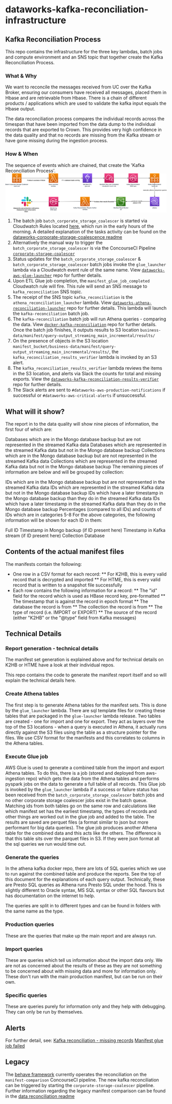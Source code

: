 # dataworks-kafka-reconciliation-infrastructure

## Kafka Reconciliation Process
This repo contains the infrastructure for the three key lambdas, batch jobs and compute environment and an SNS topic that together create the Kafka Reconciliation Process.

### What & Why
We want to reconcile the messages received from UC over the Kafka Broker, ensuring our consumers have received all messages, placed them in Hbase and are retrievable from Hbase.
There is a chain of different products / applications which are used to validate the kafka input equals the Hbase output.

The data reconciliation process compares the individual records across the timespan that have been imported from the data dump to the individual records that are exported to Crown. This provides very high confidence in the data quality and that no records are missing from the Kafka stream or have gone missing during the ingestion process.

### How & When
The sequence of events which are chained, that create the 'Kafka Reconciliation Process'.
![kafka-reconciliation-process-diagram](kafka_reconciliation.png)

1. The batch job `batch_corporate_storage_coalescer` is started via Cloudwatch Rules located [here](https://github.com/dwp/dataworks-aws-ingest-consumers/blob/master/batch_coalescer_trigger_events.tf), which run in the early hours of the morning. 
   A detailed explanation of the tasks activity can be found on the [dataworks-corporate-storage-coalescence readme](https://github.com/dwp/dataworks-corporate-storage-coalescence)
1. Alternatively the manual way to trigger the `batch_corporate_storage_coalescer` is via the ConcourseCI Pipeline [`corporate-storage-coalescer`](https://ci.dataworks.dwp.gov.uk/teams/utility/pipelines/corporate-storage-coalescer)
1. Status updates for the `batch_corporate_storage_coalescer` & `batch_corporate_storage_coalescer` batch jobs invoke the `glue_launcher` lambda via a Cloudwatch event rule of the same name. View [`dataworks-aws-glue-launcher`](https://github.com/dwp/dataworks-aws-glue-launcher) repo for further details.
1. Upon ETL Glue job completion, the `manifest_glue_job_completed` Cloudwatch rule will fire. This rule will send an SNS message to `kafka_reconciliation` SNS topic.
1. The receipt of the SNS topic `kafka_reconciliation` is the `athena_reconciliation_launcher` lambda. View [`dataworks-athena-reconciliation-launcher`](https://github.com/dwp/dataworks-athena-reconciliation-launcher) repo for further details. This lambda will launch the `kafka-reconciliation` batch job.
1. The `kafka-reconciliation` batch job will run Athena queries - comparing the data. View [`docker-kafka-reconciliation`](https://github.com/dwp/docker-kafka-reconciliation) repo for further details. Once the batch job finishes, it outputs results to S3 location `business-data/manifest/query-output_streaming_main_incremental/results/`
1. On the presence of objects in the S3 location `manifest_bucket/business-data/manifest/query-output_streaming_main_incremental/results/`, the `kafka_reconciliation_results_verifier` lambda is invoked by an S3 alert.
1. The `kafka_reconciliation_results_verifier` lambda reviews the items in the S3 location, and alerts via Slack the counts for total and missing exports. View the [`dataworks-kafka-reconciliation-results-verifier`](https://github.com/dwp/dataworks-kafka-reconciliation-results-verifier) repo for further details.
1. The Slack alerts are sent to `#dataworks-aws-production-notifications` if successful or `#dataworks-aws-critical-alerts` if unsuccessful.

## What will it show?
The report in to the data quality will show nine pieces of information, the first four of which are:

Databases which are in the Mongo database backup but are not represented in the streamed Kafka data
Databases which are represented in the streamed Kafka data but not in the Mongo database backup
Collections which are in the Mongo database backup but are not represented in the streamed Kafka data
Collections which are represented in the streamed Kafka data but not in the Mongo database backup
The remaining pieces of information are below and will be grouped by collection:

IDs which are in the Mongo database backup but are not represented in the streamed Kafka data
IDs which are represented in the streamed Kafka data but not in the Mongo database backup
IDs which have a later timestamp in the Mongo database backup than they do in the streamed Kafka data
IDs which have a later timestamp in the streamed Kafka data than they do in the Mongo database backup
Percentages (compared to all IDs) and counts of IDs which are in categories 5-8
For the above categories, the following information will be shown for each ID in them:

Full ID
Timestamp in Mongo backup (if ID present here)
Timestamp in Kafka stream (if ID present here)
Collection
Database

## Contents of the actual manifest files

The manifests contain the following:

* One row in a CSV format for each record:
** For K2HB, this is every valid record that is decrypted and imported
** For HTME, this is every valid record that is written to a snapshot file successfully
* Each row contains the following information for a record:
** The "id" field for the record which is used as HBase record key, pre-formatted
** The timestamp that is against the record in epoch format
** The database the record is from
** The collection the record is from
** The type of record (i.e. IMPORT or EXPORT)
** The source of the record (either "K2HB" or the "@type" field from Kafka messages)

## Technical Details
### Report generation - technical details
The manifest set generation is explained above and for technical details on K2HB or HTME have a look at their individual repos.

This repo contains the code to generate the manifest report itself and so will explain the technical details here.

### Create Athena tables
The first step is to generate Athena tables for the manifest sets. This is done by the `glue_launcher` lambda. There are sql template files for creating these tables that are packaged in the `glue-launcher` lambda release.
Two tables are created - one for import and one for export. They act as layers over the top of the S3 locations - when a query is executed in Athena, it actually runs directly against the S3 files using the table as a structure pointer for the files. 
We use CSV format for the manifests and this correlates to columns in the Athena tables.

### Execute Glue job
AWS Glue is used to generate a combined table from the import and export Athena tables. To do this, there is a job (stored and deployed from aws-ingestion repo) which gets the data from the Athena tables and performs pyspark jobs on the data to generate a full table of all records.
This Glue job is invoked by the `glue_launcher` lambda if a success or failure status has been received from the `batch_corporate_storage_coalescer` batch jobs and no other corporate storage coalescer jobs exist in the batch queue.
Matching ids from both tables go on the same row and calculations like which manifest set has the earliest timestamp, the types of records and other things are worked out in the glue job and added to the table. 
The results are saved are perquet files (a format similar to json but more performant for big data queries). The glue job produces another Athena table for the combined data and this acts like the others. 
The difference is that this table sits over the parquet files in S3. If they were json format all the sql queries we run would time out.

### Generate the queries
In the athena kafka docker repo, there are lots of SQL queries which we use to run against the combined table and produce the reports. See the top of this document for the explanations of each query output. Technically, these are Presto SQL queries as Athena runs Presto SQL under the hood. This is slightly different to Oracle syntax, MS SQL syntax or other SQL flavours but has documentation on the internet to help.

The queries are split in to different types and can be found in folders with the same name as the type.

### Production queries
These are the queries that make up the main report and are always run.

### Import queries
These are queries which tell us information about the import data only. We are not as concerned about the results of these as they are not something to be concerned about with missing data and more for information only. These don't run with the main production manifest, but can be run on their own.

### Specific queries
These are queries purely for information only and they help with debugging. They can only be run by themselves.

## Alerts
For further detail, see:
[Kafka reconciliation - missing records](https://git.ucd.gpn.gov.uk/dip/aws-common-infrastructure/wiki/DataWorks-AWS-Corporate-Storage#kafka-reconciliation---missing-records)
[Manifest glue job failed](https://git.ucd.gpn.gov.uk/dip/aws-common-infrastructure/wiki/DataWorks-AWS-Corporate-Storage#manifest-glue-job-failed)

## Legacy
The [behave framework](https://github.com/dwp/dataworks-behavioural-framework) currently operates the reconciliation on the `manifest-comparison` ConcourseCI pipeline. The new kafka reconciliation can be triggered by starting the `corporate-storage-coalescer` pipeline.
Further information regarding the legacy manifest comparison can be found in the [data reconciliation readme](https://github.com/dwp/dataworks-behavioural-framework/blob/master/docs/data-reconciliation.md)

